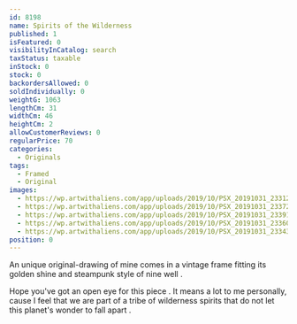 ```yaml
---
id: 8198
name: Spirits of the Wilderness
published: 1
isFeatured: 0
visibilityInCatalog: search
taxStatus: taxable
inStock: 0
stock: 0
backordersAllowed: 0
soldIndividually: 0
weightG: 1063
lengthCm: 31
widthCm: 46
heightCm: 2
allowCustomerReviews: 0
regularPrice: 70
categories:
  - Originals
tags:
  - Framed
  - Original
images:
  - https://wp.artwithaliens.com/app/uploads/2019/10/PSX_20191031_233125-01-scaled.jpeg
  - https://wp.artwithaliens.com/app/uploads/2019/10/PSX_20191031_233727-01-scaled.jpeg
  - https://wp.artwithaliens.com/app/uploads/2019/10/PSX_20191031_233918-01-scaled.jpeg
  - https://wp.artwithaliens.com/app/uploads/2019/10/PSX_20191031_233602-01-scaled.jpeg
  - https://wp.artwithaliens.com/app/uploads/2019/10/PSX_20191031_233435-01-scaled.jpeg
position: 0
---
```


An unique original-drawing of mine comes in a vintage frame fitting its golden shine and steampunk style of nine well .

Hope you've got an open eye for this piece . It means a lot to me personally, cause I feel that we are part of a tribe of wilderness spirits that do not let this planet's wonder to fall apart .
